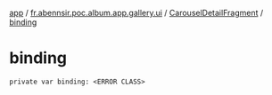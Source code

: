 [app](../../index.md) / [fr.abennsir.poc.album.app.gallery.ui](../index.md) / [CarouselDetailFragment](index.md) / [binding](./binding.md)

# binding

`private var binding: <ERROR CLASS>`